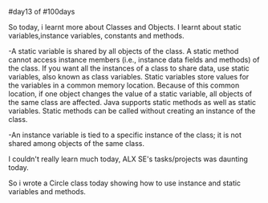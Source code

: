 #day13 of #100days

So today, i learnt more about Classes and Objects. I learnt about  static variables,instance variables, constants and methods.

-A static variable is shared by all objects of the class. A static method cannot access instance members (i.e., instance data fields and methods) of the class. If you want all the instances of a class to share data, use static variables, also known as class variables. Static variables store values for the variables in a common memory location. Because of this common location, if one object changes the value of a static variable, all objects of the same class are affected. Java supports static methods as well as static variables. Static methods can be called without creating an instance of the class.

-An instance variable is tied to a specific instance of the class; it is not shared among objects of the same class.

I couldn't really learn much today, ALX SE's tasks/projects was daunting today.

So i wrote a Circle class today showing how to use instance and static variables and methods.
